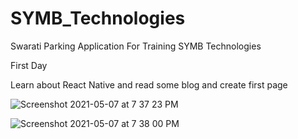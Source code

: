 # SYMB_Technologies

Swarati Parking Application For Training SYMB Technologies 


First Day 

Learn about React Native and read some blog and create first page 


![Screenshot 2021-05-07 at 7 37 23 PM](https://user-images.githubusercontent.com/49443497/117461839-a6d0df00-af6b-11eb-9f51-1df30dc98c43.png)





![Screenshot 2021-05-07 at 7 38 00 PM](https://user-images.githubusercontent.com/49443497/117461976-cbc55200-af6b-11eb-8c81-c7a1234e5841.png)
